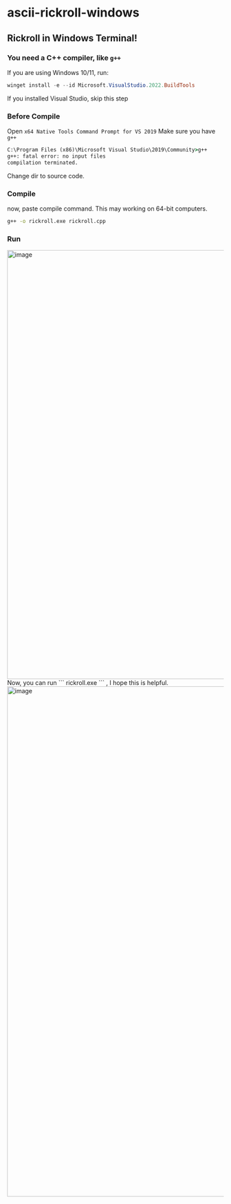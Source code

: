 # ascii-rickroll-windows
## Rickroll in Windows Terminal!
### You need a C++ compiler, like ``` g++ ```
If you are using Windows 10/11, run:
```powershell
winget install -e --id Microsoft.VisualStudio.2022.BuildTools
```
If you installed Visual Studio, skip this step
### Before Compile
Open ``` x64 Native Tools Command Prompt for VS 2019 ```
Make sure you have ``` g++ ```
```cmd
C:\Program Files (x86)\Microsoft Visual Studio\2019\Community>g++
g++: fatal error: no input files
compilation terminated.
```
Change dir to source code.
### Compile
now, paste compile command.
This may working on 64-bit computers.
```cmd
g++ -o rickroll.exe rickroll.cpp
```
### Run
<img width="1460" height="997" alt="image" src="https://github.com/user-attachments/assets/3bc17e26-f1f6-4569-96f5-098526610b0f" />
Now, you can run ``` rickroll.exe ``` , I hope this is helpful.
<img width="2000" height="1186" alt="image" src="https://github.com/user-attachments/assets/af9efbbe-1010-4ea0-bca8-1e7c7730ad46" />

